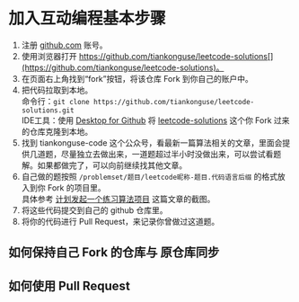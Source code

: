 # 加入互动编程基本步骤


1. 注册 [github.com](https://github.com/) 账号。  
2. 使用浏览器打开 https://github.com/tiankonguse/leetcode-solutions[](https://github.com/tiankonguse/leetcode-solutions)。  
3. 在页面右上角找到“fork”按钮，将该仓库 Fork 到你自己的账户中。  
4. 把代码拉取到本地。  
   命令行：`git clone https://github.com/tiankonguse/leetcode-solutions.git`  
   IDE工具：使用 [Desktop for Github](https://desktop.github.com/) 将 [leetcode-solutions](https://github.com/tiankonguse/leetcode-solutions.git) 这个你 Fork 过来的仓库克隆到本地。  
5. 找到 tiankonguse-code 这个公众号，看最新一篇算法相关的文章，里面会提供几道题，尽量独立去做出来，一道题超过半小时没做出来，可以尝试看题解。如果都做完了，可以向前继续找其他文章。  
6. 自己做的题按照 `/problemset/题目/leetcode昵称-题目.代码语言后缀` 的格式放入到你 Fork 的项目里。  
  具体参考 [计划发起一个练习算法项目](https://mp.weixin.qq.com/s/ThqNvzMQAmOI69j7t4mG8Q) 这篇文章的截图。  
7. 将这些代码提交到自己的 github 仓库里。  
8. 将你的代码进行 Pull Request，来记录你曾做过这道题。  


## 如何保持自己 Fork 的仓库与 原仓库同步  






## 如何使用 Pull Request 





